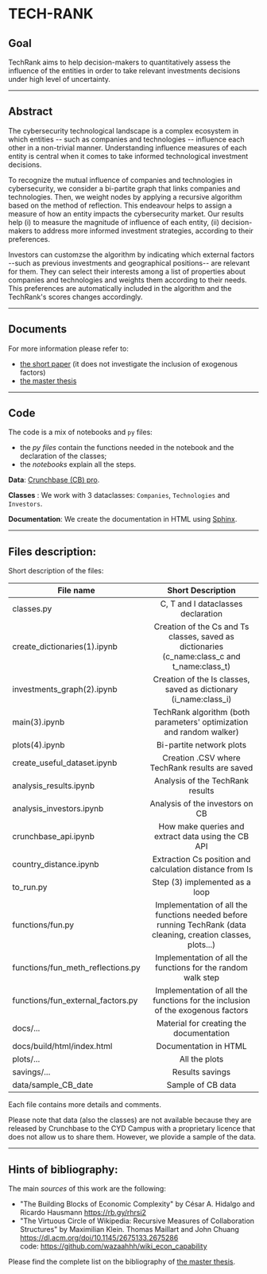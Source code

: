 TECH-RANK 
=============================================

## Goal

TechRank aims to help decision-makers to quantitatively assess the influence of the entities in order to take relevant investments decisions under high level of uncertainty.

------
## Abstract
The cybersecurity technological landscape is a complex ecosystem in which entities -- such as  companies and technologies -- influence each other in a non-trivial manner. Understanding influence measures of each entity is central when it comes to  take informed technological  investment  decisions. 

To recognize the mutual influence of companies and technologies in cybersecurity, we consider a bi-partite graph that links companies and technologies. Then, we weight nodes by applying a recursive algorithm based on the method of reflection. This endeavour helps to assign a measure of how an entity impacts the cybersecurity market. Our results help (i) to measure the magnitude of influence of each entity, (ii) decision-makers to address more informed investment strategies, according to their preferences. 

Investors can customzse the algorithm by indicating which external factors --such as previous investments and geographical positions-- are relevant for them. They can select their interests among a list of properties about companies and technologies and weights them according to their needs. This preferences are automatically included in the algorithm and the TechRank's scores changes accordingly.

------
## Documents
For more information please refer to:
- [the short paper](../docs/_static/TechRank_shortpaper.pdf) (it does not investigate the inclusion of exogenous factors)
- [the master thesis](TechRank_thesis.pdf)


------
## Code

The code is a mix of notebooks and `py` files: 
- the _py files_ contain the functions needed in the notebook and the declaration of the classes;
- the _notebooks_ explain all the steps.

**Data**:
[Crunchbase (CB) pro](https://www.crunchbase.com/home).

**Classes** :
We work with 3 dataclasses: `Companies`, `Technologies` and `Investors`.

**Documentation**:
We create the documentation in HTML using [Sphinx](https://www.sphinx-doc.org/en/master/).


------
## Files description:

Short description of the files:

| File name        | Short Description  |  
| ------------- |:-------------:| 
| classes.py                   | C, T and I dataclasses declaration |
| create_dictionaries(1).ipynb | Creation of the Cs and Ts classes, saved as  dictionaries (c_name:class_c and t_name:class_t)| 
| investments_graph(2).ipynb   | Creation of the Is classes, saved as dictionary (i_name:class_i) |
| main(3).ipynb                | TechRank algorithm (both parameters' optimization and random walker)  |  
| plots(4).ipynb               | Bi-partite network plots      |  
| create_useful_dataset.ipynb | Creation .CSV where TechRank results are saved      |  
| analysis_results.ipynb      | Analysis of the TechRank results     |  
| analysis_investors.ipynb    | Analysis of the investors on CB      |  
| crunchbase_api.ipynb        | How make queries and extract data using the CB API      |  
|country_distance.ipynb       | Extraction Cs position and calculation distance from Is|
|to_run.py                    | Step (3) implemented as a loop |
| functions/fun.py            | Implementation of all the functions needed before running TechRank (data cleaning, creation classes, plots...) |
| functions/fun_meth_reflections.py  | Implementation of all the functions for the random walk step |
| functions/fun_external_factors.py  | Implementation of all the functions for the inclusion of the exogenous factors |
| docs/...  | Material for creating the documentation |
| docs/build/html/index.html  | Documentation in HTML |
| plots/... | All the plots |
| savings/... | Results savings |
| data/sample_CB_date | Sample of CB data|


Each file contains more details and comments. 

Please note that data (also the classes) are not available because they are released by Crunchbase to the CYD Campus with a proprietary licence that does not allow us to share them. However, we plovide a sample of the data. 



------
## Hints of bibliography:
The main *sources* of this work are the following:
- "The Building Blocks of Economic Complexity" by César A. Hidalgo and Ricardo Hausmann
https://rb.gy/rhrsi2
- "The Virtuous Circle of Wikipedia: Recursive Measures of Collaboration Structures" by Maximilian Klein. Thomas Maillart and John Chuang
https://dl.acm.org/doi/10.1145/2675133.2675286 \
code: https://github.com/wazaahhh/wiki_econ_capability

Please find the complete list on the bibliography of [the master thesis](TechRank_thesis.pdf). 


